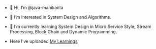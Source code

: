 - 👋 Hi, I’m @java-manikanta
- 👀 I’m interested in System Design and Algorithms.
- 🌱 I’m currently learning System Design in Micro Service Style, Stream Processing, Block Chain and Dynamic Programming. 

- Here I've uploaded 
[My Learnings](https://www.youtube.com/channel/UC3teoN-bA4Zk0P21eRzX1dw)


<!---
java-manikanta/java-manikanta is a ✨ special ✨ repository because its `README.md` (this file) appears on your GitHub profile.
You can click the Preview link to take a look at your changes.
--->
